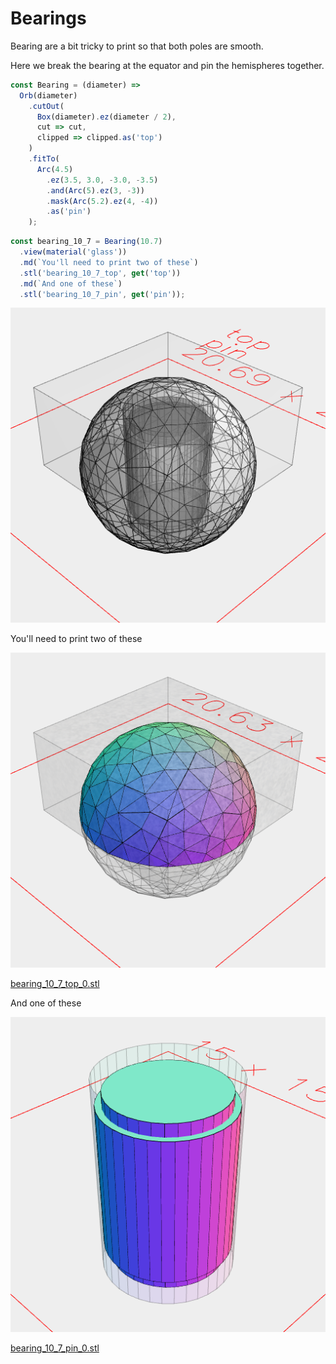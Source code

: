 # Bearings

Bearing are a bit tricky to print so that both poles are smooth.

Here we break the bearing at the equator and pin the hemispheres together.

```JavaScript
const Bearing = (diameter) =>
  Orb(diameter)
    .cutOut(
      Box(diameter).ez(diameter / 2),
      cut => cut,
      clipped => clipped.as('top')
    )
    .fitTo(
      Arc(4.5)
        .ez(3.5, 3.0, -3.0, -3.5)
        .and(Arc(5).ez(3, -3))
        .mask(Arc(5.2).ez(4, -4))
        .as('pin')
    );
```

```JavaScript
const bearing_10_7 = Bearing(10.7)
  .view(material('glass'))
  .md(`You'll need to print two of these`)
  .stl('bearing_10_7_top', get('top'))
  .md(`And one of these`)
  .stl('bearing_10_7_pin', get('pin'));
```

![Image](bearing.md.0.png)

You'll need to print two of these

![Image](bearing.md.1.png)

[bearing_10_7_top_0.stl](bearing.bearing_10_7_top_0.stl)

And one of these

![Image](bearing.md.2.png)

[bearing_10_7_pin_0.stl](bearing.bearing_10_7_pin_0.stl)
